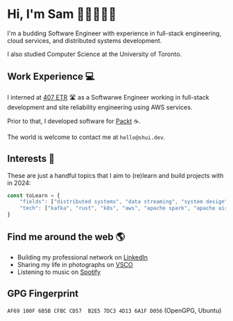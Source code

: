 # Hi, I'm Sam 👋🏼👨🏻‍💻
I'm a budding Software Engineer with experience in full-stack engineering, cloud services, and distributed systems development. 

I also studied Computer Science at the University of Toronto.


## Work Experience :computer:
I interned at [407 ETR](https://www.407etr.com/en/index.html) 🛣️ as a Softwarwe Engineer working in full-stack development and site reliability engineering using AWS services.

Prior to that, I developed software for [Packt](packt.ca) ☕.

The world is welcome to contact me at `hello@shui.dev`.


## Interests 🌱
These are just a handful topics that I aim to (re)learn and build projects with in 2024:

```javascript
const toLearn = {
	"fields": ["distributed systems", "data streaming", "system design", "parallel programming"],
	"tech": ["kafka", "rust", "k8s", "aws", "apache spark", "apache airflow"]
}
```


## Find me around the web :earth_americas:
- Building my professional network on [LinkedIn](https://www.linkedin.com/in/chinghui/)
- Sharing my life in photographs on [VSCO](https://vsco.co/monomedio/gallery)
- Listening to music on [Spotify](https://open.spotify.com/user/1279200303?si=1a20bb3d90154833)


## GPG Fingerprint

```AF69 100F 6B5B CFBC CD57  B2E5 7DC3 4D13 6A1F D056``` (OpenGPG, Ubuntu)
